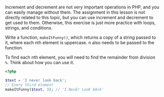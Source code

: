
Increment and decrement are not very important operations in PHP, and you can easily manage without them. The assignment in this lesson is not directly related to this topic, but you can use increment and decrement to get used to them. Otherwise, this exercise is just more practice with loops, strings, and conditions.

Write a function, `makeItFunny()`, which returns a copy of a string passed to it, where each nth element is uppercase. n also needs to be passed to the function.

To find each nth element, you will need to find the remainder from division `%`. Think about how you can use it.

```php
<?php

$text = 'I never look back';
// Every third element
makeItFunny($text, 3); // 'I NevEr LooK bAck'
```
